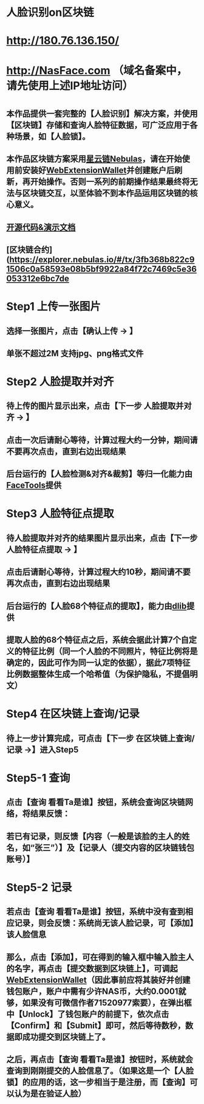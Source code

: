 # 
# 人脸识别on区块链
# 
# http://180.76.136.150/
# http://NasFace.com （域名备案中，请先使用上述IP地址访问）
# 
## 本作品提供一套完整的【人脸识别】解决方案，并使用【区块链】存储和查询人脸特征数据，可广泛应用于各种场景，如【人脸锁】。
## 本作品区块链方案采用[星云链Nebulas](https://nebulas.io/)，请在开始使用前安装好[WebExtensionWallet](https://github.com/ChengOrangeJu/WebExtensionWallet)并创建账户后刷新，再开始操作。否则一系列的前期操作结果最终将无法与区块链交互，以至体验不到本作品运用区块链的核心意义。
## [开源代码&演示文档](https://github.com/lawup/nasface)
## [区块链合约](https://explorer.nebulas.io/#/tx/3fb368b822c91506c0a58593e08b5bf9922a84f72c7469c5e36053312e6bc7de
# 
#
#  Step1 上传一张图片
## 选择一张图片，点击【确认上传 → 】
## 单张不超过2M 支持jpg、png格式文件 
# 
#  Step2 人脸提取并对齐
## 待上传的图片显示出来，点击【下一步 人脸提取并对齐 → 】
## 点击一次后请耐心等待，计算过程大约一分钟，期间请不要再次点击，直到右边出现结果
## 后台运行的【人脸检测&对齐&裁剪】等归一化能力由[FaceTools](https://github.com/RiweiChen/FaceTools)提供 
#
#  Step3 人脸特征点提取
## 待人脸提取并对齐的结果图片显示出来，点击【下一步 人脸特征点提取 → 】
## 点击后请耐心等待，计算过程大约10秒，期间请不要再次点击，直到右边出现结果
## 后台运行的【人脸68个特征点的提取】，能力由[dlib](http://dlib.net)提供
## 提取人脸的68个特征点之后，系统会据此计算7个自定义的特征比例（同一个人脸的不同照片，特征比例将是确定的，因此可作为同一认定的依据），据此7项特征比例数据整体生成一个哈希值（为保护隐私，不提倡明文） 
#
#  Step4 在区块链上查询/记录
## 待上一步计算完成，可点击【下一步 在区块链上查询/记录 →】进入Step5
#
#  Step5-1 查询
## 点击【查询 看看Ta是谁】按钮，系统会查询区块链网络，将结果反馈：
## 若已有记录，则反馈【内容（一般是该脸的主人的姓名，如“张三”）】及【记录人（提交内容的区块链钱包账号）】
#  Step5-2 记录
## 若点击【查询 看看Ta是谁】按钮，系统中没有查到相应记录，则会反馈：系统尚无该人脸记录，可【添加】该人脸信息
## 那么，点击【添加】，可在得到的输入框中输入脸主人的名字，再点击【提交数据到区块链上】，可调起[WebExtensionWallet](https://github.com/ChengOrangeJu/WebExtensionWallet)（因此事前应将其装好并创建钱包账户，账户中需有少许NAS币，大约0.0001就够，如果没有可微信作者71520977索要），在弹出框中【Unlock】了钱包账户的前提下，依次点击【Confirm】和【Submit】即可，然后等待数秒，数据即成功提交到区块链上了。
## 之后，再点击【查询 看看Ta是谁】按钮时，系统就会查询到刚刚提交的人脸信息了。（如果这是一个【人脸锁】的应用的话，这一步相当于是注册，而【查询】可以认为是在验证人脸）




  




